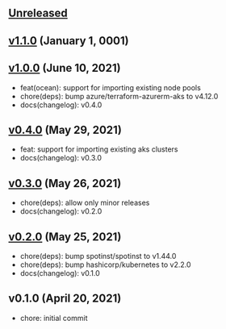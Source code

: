 <a name="unreleased"></a>
## [Unreleased]



<a name="v1.1.0"></a>
## [v1.1.0] (January 1, 0001)



<a name="v1.0.0"></a>
## [v1.0.0] (June 10, 2021)

- feat(ocean): support for importing existing node pools
- chore(deps): bump azure/terraform-azurerm-aks to v4.12.0
- docs(changelog): v0.4.0


<a name="v0.4.0"></a>
## [v0.4.0] (May 29, 2021)

- feat: support for importing existing aks clusters
- docs(changelog): v0.3.0


<a name="v0.3.0"></a>
## [v0.3.0] (May 26, 2021)

- chore(deps): allow only minor releases
- docs(changelog): v0.2.0


<a name="v0.2.0"></a>
## [v0.2.0] (May 25, 2021)

- chore(deps): bump spotinst/spotinst to v1.44.0
- chore(deps): bump hashicorp/kubernetes to v2.2.0
- docs(changelog): v0.1.0


<a name="v0.1.0"></a>
## v0.1.0 (April 20, 2021)

- chore: initial commit


[Unreleased]: https://github.com/spotinst/terraform-spotinst-ocean-gke/compare/v1.1.0...HEAD
[v1.1.0]: https://github.com/spotinst/terraform-spotinst-ocean-gke/compare/v1.0.0...v1.1.0
[v1.0.0]: https://github.com/spotinst/terraform-spotinst-ocean-gke/compare/v0.4.0...v1.0.0
[v0.4.0]: https://github.com/spotinst/terraform-spotinst-ocean-gke/compare/v0.3.0...v0.4.0
[v0.3.0]: https://github.com/spotinst/terraform-spotinst-ocean-gke/compare/v0.2.0...v0.3.0
[v0.2.0]: https://github.com/spotinst/terraform-spotinst-ocean-gke/compare/v0.1.0...v0.2.0
